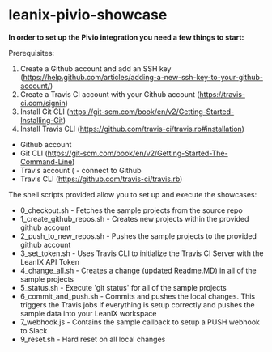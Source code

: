# leanix-pivio-showcase

**In order to set up the Pivio integration you need a few things to start:**

Prerequisites:

1. Create a Github account and add an SSH key (https://help.github.com/articles/adding-a-new-ssh-key-to-your-github-account/)
2. Create a Travis CI account with your Github account (https://travis-ci.com/signin)
3. Install Git CLI (https://git-scm.com/book/en/v2/Getting-Started-Installing-Git)
4. Install Travis CLI (https://github.com/travis-ci/travis.rb#installation)




* Github account
* Git CLI (https://git-scm.com/book/en/v2/Getting-Started-The-Command-Line)
* Travis account ( - connect to Github
* Travis CLI (https://github.com/travis-ci/travis.rb)

The shell scripts provided allow you to set up and execute the showcases:
- 0_checkout.sh - Fetches the sample projects from the source repo
- 1_create_github_repos.sh - Creates new projects within the provided github account
- 2_push_to_new_repos.sh - Pushes the sample projects to the provided github account
- 3_set_token.sh - Uses Travis CLI to initialize the Travis CI Server with the LeanIX API Token
- 4_change_all.sh - Creates a change (updated Readme.MD) in all of the sample projects
- 5_status.sh - Execute 'git status' for all of the sample projects
- 6_commit_and_push.sh - Commits and pushes the local changes. This triggers the Travis jobs if everything is setup correctly and pushes the sample data into your LeanIX workspace
- 7_webhook.js - Contains the sample callback to setup a PUSH webhook to Slack
- 9_reset.sh - Hard reset on all local changes


      
  
